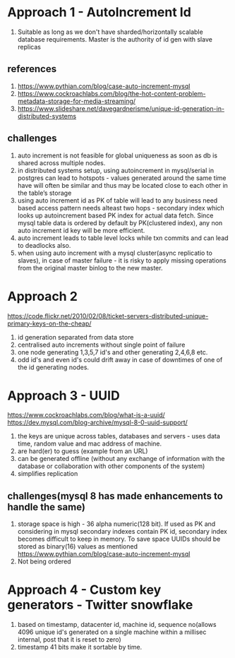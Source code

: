 # Approach 1  - AutoIncrement Id
1. Suitable as long as we don't have sharded/horizontally scalable database requirements. Master is the authority of id gen with slave replicas

## references
1. https://www.pythian.com/blog/case-auto-increment-mysql
2. https://www.cockroachlabs.com/blog/the-hot-content-problem-metadata-storage-for-media-streaming/
3. https://www.slideshare.net/davegardnerisme/unique-id-generation-in-distributed-systems

## challenges
1. auto increment is not feasible for global uniqueness as soon as db is shared across multiple nodes.
2. in distributed systems setup, using autoincrement in mysql/serial in postgres can lead to hotspots -
values generated around the same time have will often be similar and thus may be located close to each other in the table’s storage 
3. using auto increment id as PK of table will lead to any business need based access pattern needs alteast two hops -
secondary index which looks up autoincrement based PK index for actual data fetch. Since mysql table data is ordered by default by PK(clustered index), any
non auto increment id key will be more efficient.
4. auto increment leads to table level locks while txn commits and can lead to deadlocks also.
5. when using auto increment with a mysql cluster(async replicatio to slaves), in case of master failure - it is risky to apply
missing operations from the original master binlog to the new master.

# Approach 2 
https://code.flickr.net/2010/02/08/ticket-servers-distributed-unique-primary-keys-on-the-cheap/
1. id generation separated from data store
2. centralised auto increments without single point of failure
3. one node generating 1,3,5,7 id's and other generating 2,4,6,8 etc.
4. odd id's and even id's could drift away in case of downtimes of one of the id generating nodes.

 # Approach 3 - UUID
https://www.cockroachlabs.com/blog/what-is-a-uuid/
https://dev.mysql.com/blog-archive/mysql-8-0-uuid-support/

1. the keys are unique across tables, databases and servers - uses data time, random value and mac address of machine. 
2. are hard(er) to guess (example from an URL)
3. can be generated offline (without any exchange of information with the database or collaboration with other components of the system)
4. simplifies replication

## challenges(mysql 8 has made enhancements to handle the same) 
1. storage space is high - 36 alpha numeric(128 bit). If used as PK and considering in mysql secondary indexes contain PK id,
secondary index becomes difficult to keep in memory. To save space UUIDs should be stored as binary(16) values as mentioned https://www.pythian.com/blog/case-auto-increment-mysql
2. Not being ordered

# Approach 4 - Custom key generators - Twitter snowflake
1. based on timestamp, datacenter id, machine id, sequence no(allows 4096 unique id's generated on a single machine within a millisec internal, post that it is reset to zero)
2. timestamp 41 bits make it sortable by time.
